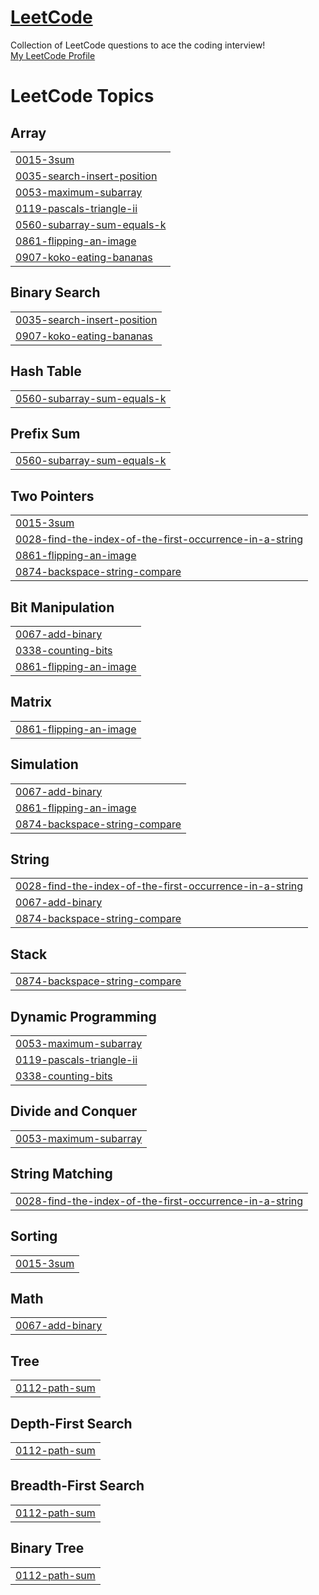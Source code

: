 # [LeetCode](https://leetcode.com/)
Collection of LeetCode questions to ace the coding interview!  
[My LeetCode Profile](https://leetcode.com/gunhoo2016/) 

<!---LeetCode Topics Start-->
# LeetCode Topics
## Array
|  |
| ------- |
| [0015-3sum](https://github.com/gunhoo/LeetCode/tree/master/0015-3sum) |
| [0035-search-insert-position](https://github.com/gunhoo/LeetCode/tree/master/0035-search-insert-position) |
| [0053-maximum-subarray](https://github.com/gunhoo/LeetCode/tree/master/0053-maximum-subarray) |
| [0119-pascals-triangle-ii](https://github.com/gunhoo/LeetCode/tree/master/0119-pascals-triangle-ii) |
| [0560-subarray-sum-equals-k](https://github.com/gunhoo/LeetCode/tree/master/0560-subarray-sum-equals-k) |
| [0861-flipping-an-image](https://github.com/gunhoo/LeetCode/tree/master/0861-flipping-an-image) |
| [0907-koko-eating-bananas](https://github.com/gunhoo/LeetCode/tree/master/0907-koko-eating-bananas) |
## Binary Search
|  |
| ------- |
| [0035-search-insert-position](https://github.com/gunhoo/LeetCode/tree/master/0035-search-insert-position) |
| [0907-koko-eating-bananas](https://github.com/gunhoo/LeetCode/tree/master/0907-koko-eating-bananas) |
## Hash Table
|  |
| ------- |
| [0560-subarray-sum-equals-k](https://github.com/gunhoo/LeetCode/tree/master/0560-subarray-sum-equals-k) |
## Prefix Sum
|  |
| ------- |
| [0560-subarray-sum-equals-k](https://github.com/gunhoo/LeetCode/tree/master/0560-subarray-sum-equals-k) |
## Two Pointers
|  |
| ------- |
| [0015-3sum](https://github.com/gunhoo/LeetCode/tree/master/0015-3sum) |
| [0028-find-the-index-of-the-first-occurrence-in-a-string](https://github.com/gunhoo/LeetCode/tree/master/0028-find-the-index-of-the-first-occurrence-in-a-string) |
| [0861-flipping-an-image](https://github.com/gunhoo/LeetCode/tree/master/0861-flipping-an-image) |
| [0874-backspace-string-compare](https://github.com/gunhoo/LeetCode/tree/master/0874-backspace-string-compare) |
## Bit Manipulation
|  |
| ------- |
| [0067-add-binary](https://github.com/gunhoo/LeetCode/tree/master/0067-add-binary) |
| [0338-counting-bits](https://github.com/gunhoo/LeetCode/tree/master/0338-counting-bits) |
| [0861-flipping-an-image](https://github.com/gunhoo/LeetCode/tree/master/0861-flipping-an-image) |
## Matrix
|  |
| ------- |
| [0861-flipping-an-image](https://github.com/gunhoo/LeetCode/tree/master/0861-flipping-an-image) |
## Simulation
|  |
| ------- |
| [0067-add-binary](https://github.com/gunhoo/LeetCode/tree/master/0067-add-binary) |
| [0861-flipping-an-image](https://github.com/gunhoo/LeetCode/tree/master/0861-flipping-an-image) |
| [0874-backspace-string-compare](https://github.com/gunhoo/LeetCode/tree/master/0874-backspace-string-compare) |
## String
|  |
| ------- |
| [0028-find-the-index-of-the-first-occurrence-in-a-string](https://github.com/gunhoo/LeetCode/tree/master/0028-find-the-index-of-the-first-occurrence-in-a-string) |
| [0067-add-binary](https://github.com/gunhoo/LeetCode/tree/master/0067-add-binary) |
| [0874-backspace-string-compare](https://github.com/gunhoo/LeetCode/tree/master/0874-backspace-string-compare) |
## Stack
|  |
| ------- |
| [0874-backspace-string-compare](https://github.com/gunhoo/LeetCode/tree/master/0874-backspace-string-compare) |
## Dynamic Programming
|  |
| ------- |
| [0053-maximum-subarray](https://github.com/gunhoo/LeetCode/tree/master/0053-maximum-subarray) |
| [0119-pascals-triangle-ii](https://github.com/gunhoo/LeetCode/tree/master/0119-pascals-triangle-ii) |
| [0338-counting-bits](https://github.com/gunhoo/LeetCode/tree/master/0338-counting-bits) |
## Divide and Conquer
|  |
| ------- |
| [0053-maximum-subarray](https://github.com/gunhoo/LeetCode/tree/master/0053-maximum-subarray) |
## String Matching
|  |
| ------- |
| [0028-find-the-index-of-the-first-occurrence-in-a-string](https://github.com/gunhoo/LeetCode/tree/master/0028-find-the-index-of-the-first-occurrence-in-a-string) |
## Sorting
|  |
| ------- |
| [0015-3sum](https://github.com/gunhoo/LeetCode/tree/master/0015-3sum) |
## Math
|  |
| ------- |
| [0067-add-binary](https://github.com/gunhoo/LeetCode/tree/master/0067-add-binary) |
## Tree
|  |
| ------- |
| [0112-path-sum](https://github.com/gunhoo/LeetCode/tree/master/0112-path-sum) |
## Depth-First Search
|  |
| ------- |
| [0112-path-sum](https://github.com/gunhoo/LeetCode/tree/master/0112-path-sum) |
## Breadth-First Search
|  |
| ------- |
| [0112-path-sum](https://github.com/gunhoo/LeetCode/tree/master/0112-path-sum) |
## Binary Tree
|  |
| ------- |
| [0112-path-sum](https://github.com/gunhoo/LeetCode/tree/master/0112-path-sum) |
<!---LeetCode Topics End-->